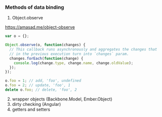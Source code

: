 ### Methods of data binding
1. Object.observe

https://amasad.me/object-observe
```js
var o = {};

Object.observe(o, function(changes) {
  // This callback runs asynchronously and aggregates the changes that happened
  // in the previous execution turn into `changes` param.
  changes.forEach(function(change) {
    console.log(change.type, change.name, change.oldValue);
  });
});

o.foo = 1; // add, 'foo', undefined
o.foo = 2; // update, 'foo', 1
delete o.foo; // delete, 'foo', 2
```

2. wrapper objects (Backbone.Model, Ember.Object)
3. dirty checking (Angular)
4. getters and setters